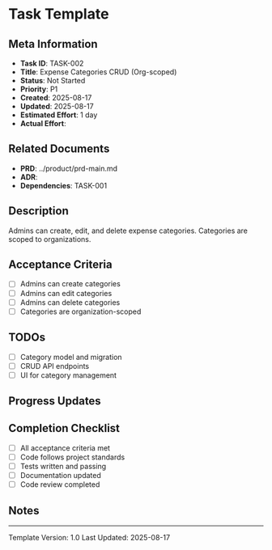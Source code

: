 # Task Template

## Meta Information
- **Task ID**: TASK-002
- **Title**: Expense Categories CRUD (Org-scoped)
- **Status**: Not Started
- **Priority**: P1
- **Created**: 2025-08-17
- **Updated**: 2025-08-17
- **Estimated Effort**: 1 day
- **Actual Effort**: 

## Related Documents
- **PRD**: ../product/prd-main.md
- **ADR**: 
- **Dependencies**: TASK-001

## Description
Admins can create, edit, and delete expense categories. Categories are scoped to organizations.

## Acceptance Criteria
- [ ] Admins can create categories
- [ ] Admins can edit categories
- [ ] Admins can delete categories
- [ ] Categories are organization-scoped

## TODOs
- [ ] Category model and migration
- [ ] CRUD API endpoints
- [ ] UI for category management

## Progress Updates

## Completion Checklist
- [ ] All acceptance criteria met
- [ ] Code follows project standards
- [ ] Tests written and passing
- [ ] Documentation updated
- [ ] Code review completed

## Notes

---
Template Version: 1.0
Last Updated: 2025-08-17
